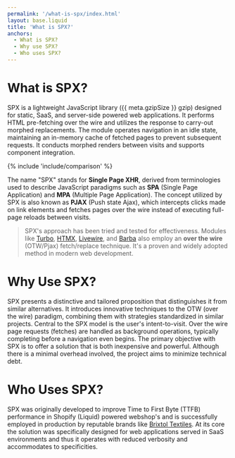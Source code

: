 ```yaml
---
permalink: '/what-is-spx/index.html'
layout: base.liquid
title: 'What is SPX?'
anchors:
  - What is SPX?
  - Why use SPX?
  - Who uses SPX?
---
```


# What is SPX?

SPX is a lightweight JavaScript library ({{ meta.gzipSize }} gzip) designed for static, SaaS, and server-side powered web applications. It performs HTML pre-fetching over the wire and utilizes the response to carry-out morphed replacements. The module operates navigation in an idle state, maintaining an in-memory cache of fetched pages to prevent subsequent requests. It conducts morphed renders between visits and supports component integration.

{% include 'include/comparison' %}

The name "SPX" stands for **Single Page XHR**, derived from terminologies used to describe JavaScript paradigms such as **SPA** (Single Page Application) and **MPA** (Multiple Page Application). The concept utilized by SPX is also known as **PJAX** (Push state Ajax), which intercepts clicks made on link elements and fetches pages over the wire instead of executing full-page reloads between visits.

> SPX's approach has been tried and tested for effectiveness. Modules like [Turbo](https://turbo.hotwired.dev/), [HTMX](https://htmx.org/), [Livewire](https://github.com/livewire/livewire), and [Barba](https://barba.js.org/) also employ an **over the wire** (OTW/Pjax) fetch/replace technique. It's a proven and widely adopted method in modern web development.

# Why Use SPX?

SPX presents a distinctive and tailored proposition that distinguishes it from similar alternatives. It introduces innovative techniques to the OTW (over the wire) paradigm, combining them with strategies standardized in similar projects. Central to the SPX model is the user's intent-to-visit. Over the wire page requests (fetches) are handled as background operations, typically completing before a navigation even begins. The primary objective with SPX is to offer a solution that is both inexpensive and powerful. Although there is a minimal overhead involved, the project aims to minimize technical debt.

# Who Uses SPX?

SPX was originally developed to improve Time to First Byte (TTFB) performance in Shopify (Liquid) powered webshop's and is successfully employed in production by reputable brands like [Brixtol Textiles](https://brixtoltextiles.com). At its core the solution was specifically designed for web applications served in SaaS environments and thus it operates with reduced verbosity and accommodates to specificities.
